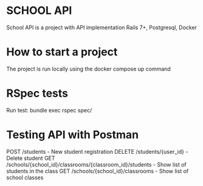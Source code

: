 # SCHOOL API

School API is a project with API implementation
Rails 7+, Postgresql, Docker

# How to start a project
The project is run locally using the docker compose up command

# RSpec tests
Run test: bundle exec rspec spec/

# Testing API with Postman
POST /students - New student registration
DELETE /students/{user_id} - Delete student
GET /schools/{school_id}/classrooms/{classroom_id}/students - Show list of students in the class
GET /schools/{school_id}/classrooms - Show list of school classes
